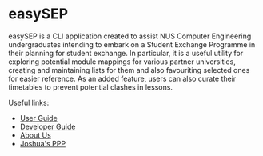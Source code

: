 # easySEP

easySEP is a CLI application created to assist NUS Computer Engineering undergraduates intending to embark on a Student Exchange Programme in their planning for student exchange.
In particular, it is a useful utility for exploring potential module mappings for various partner universities, creating and maintaining lists for them and also favouriting selected ones for easier reference. As an added feature, users can also curate their timetables to prevent potential clashes in lessons.

Useful links:

- [User Guide](UserGuide.md)
- [Developer Guide](DeveloperGuide.md)
- [About Us](AboutUs.md)
- [Joshua's PPP](team/joshuan98.md)
